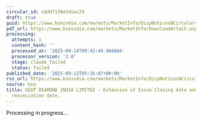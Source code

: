 ```yaml
---
circular_id: c8dd7130d3a5ac29
draft: true
guid: https://www.bseindia.com/markets/MarketInfo/DispNoticesNCirculars.aspx?Noticeid={F3769342-2B2A-44B1-B9D4-F87E37060873}&noticeno=20250912-7&dt=09/12/2025&icount=7&totcount=103&flag=0
pdf_url: https://www.bseindia.com/markets/MarketInfo/DownloadAttach.aspx?id=20250912-7&attachedId=55089d6a-bff0-4a41-82ea-5e22fdb40ca9
processing:
  attempts: 1
  content_hash: ''
  processed_at: '2025-09-14T09:42:49.966866'
  processor_version: '2.0'
  stage: claude_failed
  status: failed
published_date: '2025-09-12T05:16:07+00:00'
rss_url: https://www.bseindia.com/markets/MarketInfo/DispNoticesNCirculars.aspx?Noticeid={F3769342-2B2A-44B1-B9D4-F87E37060873}&noticeno=20250912-7&dt=09/12/2025&icount=7&totcount=103&flag=0
source: bse
title: DEEP DIAMOND INDIA LIMITED - Extension of Issue Closing date and On-Market
  renunciation date.
---
```


Processing in progress...